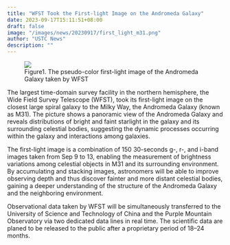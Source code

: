 ```yaml
---
title: "WFST Took the First-light Image on the Andromeda Galaxy"
date: 2023-09-17T15:11:51+08:00
draft: false
image: "/images/news/20230917/first_light_m31.png"
author: "USTC News"
description: ""
---
```


<figure>
<img src="/images/news/20230917/first_light_m31.png"/>
<figcaption>Figure1. The pseudo-color first-light image of the Andromeda Galaxy taken by WFST</figcaption>
</figure>


The largest time-domain survey facility in the northern hemisphere, the Wide Field Survey Telescope (WFST), took its first-light image on the closest large spiral galaxy to the Milky Way, the Andromeda Galaxy (known as M31). The picture shows a panoramic view of the Andromeda Galaxy and reveals distributions of bright and faint starlight in the galaxy and its surrounding celestial bodies, suggesting the dynamic processes occurring within the galaxy and interactions among galaxies.

The first-light image is a combination of 150 30-seconds g-, r-, and i-band images taken from Sep 9 to 13, enabling the measurement of brightness variations among celestial objects in M31 and its surrounding environment. By accumulating and stacking images, astronomers will be able to improve observing depth and thus discover fainter and more distant celestial bodies, gaining a deeper understanding of the structure of the Andromeda Galaxy and the neighboring environment.

Observational data taken by WFST will be simultaneously transferred to the University of Science and Technology of China and the Purple Mountain Observatory via two dedicated data lines in real time. The scientific data are planed to be released to the public after a proprietary period of 18–24 months.


